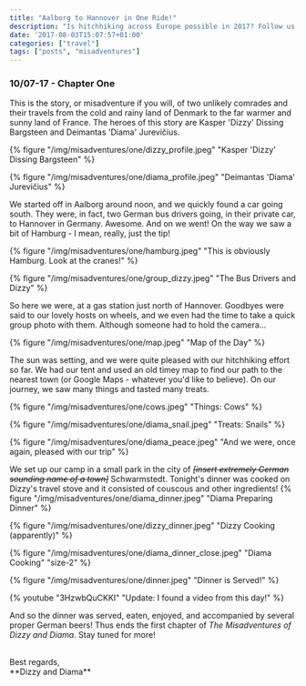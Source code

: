 ```yaml
---
title: "Aalborg to Hannover in One Ride!"
description: "Is hitchhiking across Europe possible in 2017? Follow us, and find out!"
date: '2017-08-03T15:07:57+01:00'
categories: ["travel"]
tags: ["posts", "misadventures"]
---
```



### 10/07-17 - Chapter One

This is the story, or misadventure if you will, of two unlikely comrades and their travels from the cold and rainy land of Denmark to the far warmer and sunny land of France.
The heroes of this story are Kasper 'Dizzy' Dissing Bargsteen and Deimantas 'Diama' Jurevičius.

{% figure "/img/misadventures/one/dizzy_profile.jpeg" "Kasper 'Dizzy' Dissing Bargsteen" %}

{% figure "/img/misadventures/one/diama_profile.jpeg" "Deimantas 'Diama' Jurevičius" %}

We started off in Aalborg around noon, and we quickly found a car going south. They were, in fact, two German bus drivers going, in their private car, to Hannover in Germany. Awesome. And on we went!
On the way we saw a bit of Hamburg - I mean, really, just the tip!

{% figure "/img/misadventures/one/hamburg.jpeg" "This is obviously Hamburg. Look at the cranes!" %}

{% figure "/img/misadventures/one/group_dizzy.jpeg" "The Bus Drivers and Dizzy" %}

So here we were, at a gas station just north of Hannover. Goodbyes were said to our lovely hosts on wheels, and we even had the time to take a quick group photo with them. Although someone had to hold the camera... 

{% figure "/img/misadventures/one/map.jpeg" "Map of the Day" %}

The sun was setting, and we were quite pleased with our hitchhiking effort so far. We had our tent and used an old timey map to find our path to the nearest town (or Google Maps - whatever you'd like to believe). On our journey, we saw many things and tasted many treats.

{% figure "/img/misadventures/one/cows.jpeg" "Things: Cows" %}

{% figure "/img/misadventures/one/diama_snail.jpeg" "Treats: Snails" %}

{% figure "/img/misadventures/one/diama_peace.jpeg" "And we were, once again, pleased with our trip" %}

We set up our camp in a small park in the city of ~~*&#91;insert extremely German sounding name of a town&#93;*~~ Schwarmstedt. Tonight's dinner was cooked on Dizzy's travel stove and it consisted of couscous and other ingredients!
{% figure "/img/misadventures/one/diama_dinner.jpeg" "Diama Preparing Dinner" %}

{% figure "/img/misadventures/one/dizzy_dinner.jpeg" "Dizzy Cooking (apparently)" %}

{% figure "/img/misadventures/one/diama_dinner_close.jpeg" "Diama Cooking" "size-2" %}

{% figure "/img/misadventures/one/dinner.jpeg" "Dinner is Served!" %}


{% youtube "3HzwbQuCKKI" "Update: I found a video from this day!" %}


And so the dinner was served, eaten, enjoyed, and accompanied by several proper German beers! Thus ends the first chapter of *The Misadventures of Dizzy and Diama*. Stay tuned for more! 

<br />
Best regards,<br />
**Dizzy and Diama**
